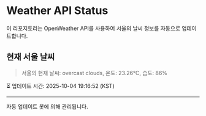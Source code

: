 
# Weather API Status

이 리포지토리는 OpenWeather API를 사용하여 서울의 날씨 정보를 자동으로 업데이트합니다.

## 현재 서울 날씨
> 서울의 현재 날씨: overcast clouds, 온도: 23.26°C, 습도: 86%

⏳ 업데이트 시간: 2025-10-04 19:16:52 (KST)

---
자동 업데이트 봇에 의해 관리됩니다.
